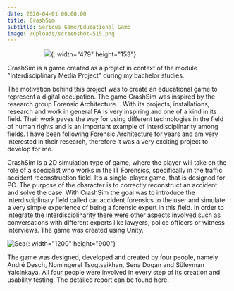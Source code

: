 ```yaml
---
date: 2020-04-01 00:00:00
title: CrashSim
subtitle: Serious Game/Educational Game
image: /uploads/screenshot-515.png
---
```

&nbsp; &nbsp; &nbsp; &nbsp; &nbsp; &nbsp; &nbsp; &nbsp; &nbsp; &nbsp; &nbsp;![](/uploads/screenshot-515-1.png){: width="479" height="153"}

CrashSim is a game created as a project in context of the module "Interdisciplinary Media Project" during my bachelor studies.&nbsp;

The motivation behind this project was to create an educational game to represent a digital occupation. The game CrashSim was inspired by the research group Forensic Architecture. . With its projects, installations, research and work in general FA is very inspiring and one of a kind in its field. Their work paves the way for using different technologies in the field of human rights and is an important example of interdisciplinarity among fields. I have been following Forensic Architecture for years and am very interested in their research, therefore it was a very exciting project to develop for me.&nbsp;

CrashSim is a 2D simulation type of game, where the player will take on the role of a specialist who works in the IT Forensics, specifically in the traffic accident reconstruction field. It’s a single-player game, that is designed for PC. The purpose of the character is to correctly reconstruct an accident and solve the case. With CrashSim the goal was to introduce the interdisciplinary field called car accident forensics to the user and simulate a very simple experience of being a forensic expert in this field. In order to integrate the interdisciplinarity there were other aspects involved such as conversations with different experts like lawyers, police officers or witness interviews. The game was created using Unity.

![Sea](/images/image-example-4.jpg){: width="1200" height="900"}

The game was designed, developed and created by four people, namely André Desch, Nomingerel Tsogtsaikhan, Sena Dogan and Süleyman Yalcinkaya. All four people were involved in every step of its creation and usability testing. The detailed report can be found here.